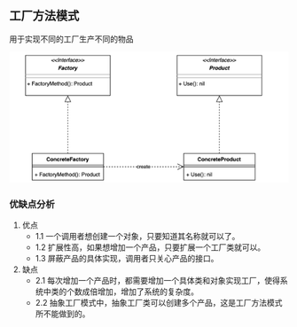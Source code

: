 ## 工厂方法模式

用于实现不同的工厂生产不同的物品

![img.png](img.png)

### 优缺点分析
1. 优点
    - 1.1 一个调用者想创建一个对象，只要知道其名称就可以了。
    - 1.2 扩展性高，如果想增加一个产品，只要扩展一个工厂类就可以。
    - 1.3 屏蔽产品的具体实现，调用者只关心产品的接口。
2. 缺点
    - 2.1 每次增加一个产品时，都需要增加一个具体类和对象实现工厂，使得系统中类的个数成倍增加，增加了系统的复杂度。
    - 2.2 抽象工厂模式中，抽象工厂类可以创建多个产品，这是工厂方法模式所不能做到的。